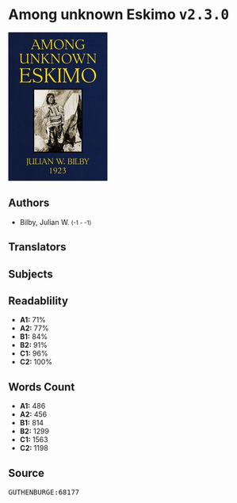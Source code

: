 # Among unknown Eskimo <kbd>v2.3.0</kbd>

![](./cover.medium.jpg "")

## Authors


 - Bilby, Julian W. <small>(-1 - -1)</small>

## Translators



## Subjects



## Readablility


 - **A1:** 71%
 - **A2:** 77%
 - **B1:** 84%
 - **B2:** 91%
 - **C1:** 96%
 - **C2:** 100%

## Words Count


 - **A1:** 486
 - **A2:** 456
 - **B1:** 814
 - **B2:** 1299
 - **C1:** 1563
 - **C2:** 1198

## Source


<kbd>GUTHENBURGE:68177</kbd>
